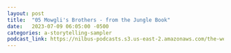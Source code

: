 ```yaml
---
layout: post
title:  "05 Mowgli's Brothers - from the Jungle Book"
date:   2023-07-09 06:05:00 -0500
categories: a-storytelling-sampler
podcast_link: https://nilbus-podcasts.s3.us-east-2.amazonaws.com/the-well-trained-mind/A%20Storytelling%20Sampler/05%20Mowgli's%20Brothers%20-%20from%20the%20Jungle%20Book.mp3
---
```

